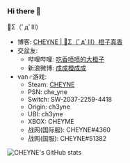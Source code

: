### Hi there 👋

🍊Σ（ﾟдﾟlll）

- 博客: [CHEYNE | 🍊Σ（ﾟдﾟlll）橙子真香](https://liudecheng.com)
- 交盆友: 
  - 哔哩哔哩: [吃香喷喷的大橙子](https://space.bilibili.com/177898/)
  - 新浪微博: [成成橙成成](https://weibo.com/2369773380)
- van♂游戏:
  - Steam: [CHEYNE](https://steamcommunity.com/id/ch3yne/)
  - PSN: che_yne
  - Switch: SW-2037-2259-4418
  - Origin: ch3yne
  - UBI: ch3yne
  - XBOX: CHEYME
  - 战网(国际服): CHEYNE#4360
  - 战网(国服): CHEYNE#51382



![CHEYNE's GitHub stats](https://github-readme-stats.vercel.app/api?username=ch3yne&bg_color=30,e96443,904e95&title_color=fff&text_color=fff&show_icons=true&theme=radical)

<!--




[![Top Langs](https://github-readme-stats.vercel.app/api/top-langs/?username=anuraghazra&layout=compact)](https://github.com/anuraghazra/github-readme-stats)



-->

<!--
**ch3yne/ch3yne** is a ✨ _special_ ✨ repository because its `README.md` (this file) appears on your GitHub profile.

Here are some ideas to get you started:

- 🔭 I’m currently working on ...
- 🌱 I’m currently learning ...
- 👯 I’m looking to collaborate on ...
- 🤔 I’m looking for help with ...
- 💬 Ask me about ...
- 📫 How to reach me: ...
- 😄 Pronouns: ...
- ⚡ Fun fact: ...
-->
